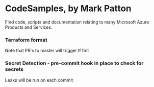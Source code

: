 # CodeSamples, by Mark Patton

Find code, scripts and documentation relating to many Microsoft Azure Products and Services.


### Terraform format

Note that PR's to master will trigger tf fmt

### Secret Detection - pre-commit hook in place to check for secrets

Leaks will be run on each commit